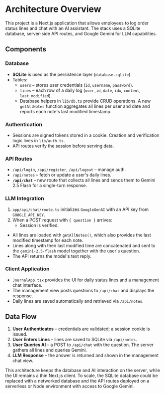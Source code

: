 # Architecture Overview

This project is a Next.js application that allows employees to log order status lines and chat with an AI assistant. The stack uses a SQLite database, server-side API routes, and Google Gemini for LLM capabilities.

## Components

### Database
- **SQLite** is used as the persistence layer (`database.sqlite`).
- Tables:
  - `users` – stores user credentials (`id`, `username`, `password`).
  - `lines` – each row of a daily log (`user_id`, `date`, `idx`, `content`, `last_modified`).
  - Database helpers in `lib/db.ts` provide CRUD operations. A new `getAllNotes` function aggregates all lines per user and date and reports each note's last modified timestamp.

### Authentication
- Sessions are signed tokens stored in a cookie. Creation and verification logic lives in `lib/auth.ts`.
- API routes verify the session before serving data.

### API Routes
- `/api/login`, `/api/register`, `/api/logout` – manage auth.
- `/api/notes` – fetch or update a user's daily lines.
- **`/api/chat`** – new route that collects all lines and sends them to Gemini 2.5 Flash for a single-turn response.

### LLM Integration
1. `app/api/chat/route.ts` initializes `GoogleGenAI` with an API key from `GOOGLE_API_KEY`.
2. When a POST request with `{ question }` arrives:
   - Session is verified.
  - All lines are loaded with `getAllNotes()`, which also provides the last modified timestamp for each note.
  - Lines along with their last modified time are concatenated and sent to the `gemini-2.5-flash` model together with the user's question.
   - The API returns the model's text reply.

### Client Application
- `JournalApp.tsx` provides the UI for daily status lines and a management chat interface.
- The management view posts questions to `/api/chat` and displays the response.
- Daily lines are saved automatically and retrieved via `/api/notes`.

## Data Flow
1. **User Authenticates** – credentials are validated; a session cookie is issued.
2. **User Enters Lines** – lines are saved to SQLite via `/api/notes`.
3. **User Queries AI** – a POST to `/api/chat` with the question. The server gathers all lines and queries Gemini.
4. **LLM Response** – the answer is returned and shown in the management chat view.

This architecture keeps the database and AI interaction on the server, while the UI remains a thin Next.js client. To scale, the SQLite database could be replaced with a networked database and the API routes deployed on a serverless or Node environment with access to Google Gemini.
